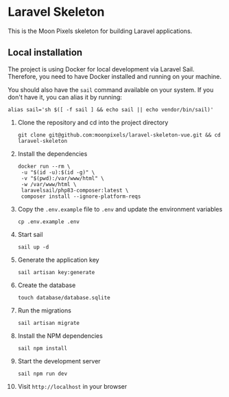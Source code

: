 # Laravel Skeleton

This is the Moon Pixels skeleton for building Laravel applications.

## Local installation

The project is using Docker for local development via Laravel Sail. Therefore, you need to have Docker installed and
running on your machine.

You should also have the `sail` command available on your system. If you don't have it, you can alias it by running:

```shell
alias sail='sh $([ -f sail ] && echo sail || echo vendor/bin/sail)'
```

1. Clone the repository and cd into the project directory

   ```shell
   git clone git@github.com:moonpixels/laravel-skeleton-vue.git && cd laravel-skeleton
   ```

2. Install the dependencies

   ```shell
   docker run --rm \
    -u "$(id -u):$(id -g)" \
    -v "$(pwd):/var/www/html" \
    -w /var/www/html \
    laravelsail/php83-composer:latest \
    composer install --ignore-platform-reqs
   ```

3. Copy the `.env.example` file to `.env` and update the environment variables

   ```shell
   cp .env.example .env
   ```

4. Start sail

   ```shell
   sail up -d
   ```

5. Generate the application key

   ```shell
   sail artisan key:generate
   ```

6. Create the database

   ```shell
   touch database/database.sqlite
   ```

7. Run the migrations

   ```shell
   sail artisan migrate
   ```

8. Install the NPM dependencies

   ```shell
   sail npm install
   ```

9. Start the development server

   ```shell
   sail npm run dev
   ```

10. Visit `http://localhost` in your browser
